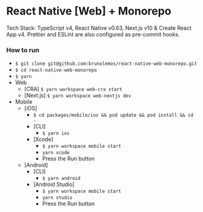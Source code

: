 # React Native [Web] + Monorepo

Tech Stack: TypeScript v4, React Native v0.63, Next.js v10 & Create React App v4.
Prettier and ESLint are also configured as pre-commit hooks.

### How to run

- `$ git clone git@github.com:brunolemos/react-native-web-monorepo.git`
- `$ cd react-native-web-monorepo`
- `$ yarn`
- Web
  - [CRA] `$ yarn workspace web-cra start`
  - [Next.js] `$ yarn workspace web-nextjs dev`
- Mobile
  - [iOS]
    - `$ cd packages/mobile/ios && pod update && pod install && cd -`
    - [CLI]
      - `$ yarn ios`
    - [Xcode]
      - `$ yarn workspace mobile start`
      - `yarn xcode`
      - Press the Run button
  - [Android]
    - [CLI]
      - `$ yarn android`
    - [Android Studio]
      - `$ yarn workspace mobile start`
      - `yarn studio`
      - Press the Run button
